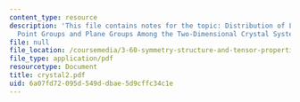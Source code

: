 ```yaml
---
content_type: resource
description: 'This file contains notes for the topic: Distribution of Lattice Types,
  Point Groups and Plane Groups Among the Two-Dimensional Crystal Systems.'
file: null
file_location: /coursemedia/3-60-symmetry-structure-and-tensor-properties-of-materials-fall-2005/6a07fd72095d549ddbae5d9cffc34c1e_crystal2.pdf
file_type: application/pdf
resourcetype: Document
title: crystal2.pdf
uid: 6a07fd72-095d-549d-dbae-5d9cffc34c1e
---
```

